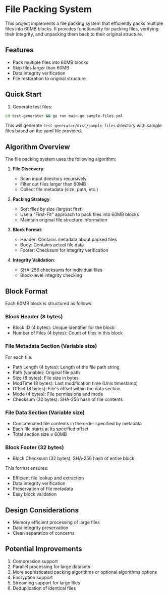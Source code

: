 # File Packing System

This project implements a file packing system that efficiently packs multiple files into 60MB blocks. It provides functionality for packing files, verifying their integrity, and unpacking them back to their original structure.

## Features

- Pack multiple files into 60MB blocks
- Skip files larger than 60MB
- Data integrity verification
- File restoration to original structure

## Quick Start

1. Generate test files:
```bash
cd test-generator && go run main.go sample-files.yml
```
This will generate `test-generator/dist/sample-files` directory with sample files based on the yaml file provided.


## Algorithm Overview

The file packing system uses the following algorithm:

1. **File Discovery**:
   - Scan input directory recursively
   - Filter out files larger than 60MB
   - Collect file metadata (size, path, etc.)

2. **Packing Strategy**:
   - Sort files by size (largest first)
   - Use a "First-Fit" approach to pack files into 60MB blocks
   - Maintain original file structure information

3. **Block Format**:
   - Header: Contains metadata about packed files
   - Body: Contains actual file data
   - Footer: Checksum for integrity verification

4. **Integrity Validation**:
   - SHA-256 checksums for individual files
   - Block-level integrity checking

## Block Format

Each 60MB block is structured as follows:

### Block Header (8 bytes)
- Block ID (4 bytes): Unique identifier for the block
- Number of Files (4 bytes): Count of files in this block

### File Metadata Section (Variable size)
For each file:
- Path Length (4 bytes): Length of the file path string
- Path (variable): Original file path
- Size (8 bytes): File size in bytes
- ModTime (8 bytes): Last modification time (Unix timestamp)
- Offset (8 bytes): File's offset within the data section
- Mode (4 bytes): File permissions and mode
- Checksum (32 bytes): SHA-256 hash of file contents

### File Data Section (Variable size)
- Concatenated file contents in the order specified by metadata
- Each file starts at its specified offset
- Total section size ≤ 60MB

### Block Footer (32 bytes)
- Block Checksum (32 bytes): SHA-256 hash of entire block

This format ensures:
- Efficient file lookup and extraction
- Data integrity verification
- Preservation of file metadata
- Easy block validation

## Design Considerations

- Memory efficient processing of large files
- Data integrity preservation
- Clean separation of concerns

## Potential Improvements

1. Compression support
2. Parallel processing for large datasets
3. More sophisticated packing algorithms or optional algorithms options 
4. Encryption support
5. Streaming support for large files
6. Deduplication of identical files

